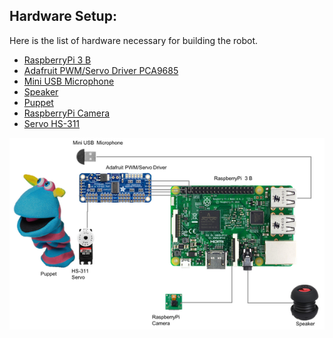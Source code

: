 ## Hardware Setup:
<!---
List the hardware 

and a Link for info on how to the build/assemble the hardware
-->

Here is the list of hardware necessary for building the robot. 

- [RaspberryPi 3 B](https://www.raspberrypi.org/products/raspberry-pi-3-model-b/)  
- [Adafruit PWM/Servo Driver PCA9685](https://www.adafruit.com/product/815)
- [Mini USB Microphone](https://www.adafruit.com/product/3367?gclid=CjwKCAiA0IXQBRA2EiwAMODil_f4pfL5HIyQv3--2iSg2KBAKOApJqYzJGe6rsbbGreYuJk_jjt5NxoCq-QQAvD_BwE)
- [Speaker](https://www.walmart.com/ip/AYL-Portable-Mini-Capsule-Speaker-System-3YR-Guarantee-Rechargeable-Battery-Expandable-Bass-Resonator-Smartphones-Tablets-MP3-Players-Computers-Lapto/827353513?wmlspartner=wlpa&selectedSellerId=7755&adid=22222222227073904874&wmlspartner=wmtlabs&wl0=&wl1=g&wl2=c&wl3=186852545962&wl4=pla-291600537048&wl5=9001880&wl6=&wl7=&wl8=&wl9=pla&wl10=115780056&wl11=online&wl12=827353513&wl13=&veh=sem)
- [Puppet](https://www.amazon.com/dp/B0012GJI36/ref=pe_2640190_232586610_TE_dp_i1)
- [RaspberryPi Camera](https://www.amazon.com/Raspberry-5MP-Camera-Board-Module/dp/B00E1GGE40)
- [Servo HS-311](https://www.servocity.com/hs-311-servo)

![Hardware Setup](./../assets/images/hardware.png)